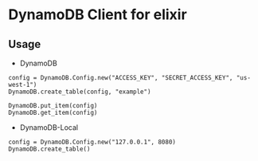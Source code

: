 DynamoDB Client for elixir
======

Usage
---
* DynamoDB

```
config = DynamoDB.Config.new("ACCESS_KEY", "SECRET_ACCESS_KEY", "us-west-1")
DynamoDB.create_table(config, "example")

DynamoDB.put_item(config)
DynamoDB.get_item(config)
```


* DynamoDB-Local

```
config = DynamoDB.Config.new("127.0.0.1", 8080)
DynamoDB.create_table()
```
